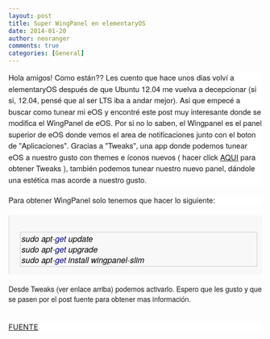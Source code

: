 ```yaml
---
layout: post
title: Super WingPanel en elementaryOS
date: 2014-01-20
author: neoranger
comments: true
categories: [General]
---
```

<div style="background-color:white;font-size:15px;line-height:22.5px;margin-bottom:18px;"><span style="font-family:Helvetica Neue, Arial, Helvetica, sans-serif;">Hola amigos! Como están?? Les cuento que hace unos dias volví a elementaryOS después de que Ubuntu 12.04 me vuelva a decepcionar (si si, 12.04, pensé que al ser LTS iba a andar mejor). Asi que empecé a buscar como tunear mi eOS y encontré este post muy interesante donde se modifica el WingPanel de eOS. Por si no lo saben, el Wingpanel es el panel superior de eOS donde vemos el area de notificaciones junto con el boton de "Aplicaciones". Gracias a "Tweaks", una app donde podemos tunear eOS a nuestro gusto con themes e íconos nuevos ( hacer click <a href="http://www.elementaryupdate.com/2013/06/finally-elementary-tweaks.html" target="_blank">AQUI</a> para obtener Tweaks ), también podemos tunear nuestro nuevo panel, dándole una estética mas acorde a nuestro gusto.</span></div><div style="background-color:white;font-size:15px;line-height:22.5px;margin-bottom:18px;"><span style="font-family:Helvetica Neue, Arial, Helvetica, sans-serif;">Para obtener WingPanel solo tenemos que hacer lo siguiente:</span></div><blockquote style="background-color:#f8f8f8;border-bottom-left-radius:4px;border-bottom-right-radius:4px;border-top-left-radius:4px;border-top-right-radius:4px;color:#545454;font-size:16px;font-style:italic;line-height:1.25;margin:0 0 18px;padding:17px 10px 1px 21px;quotes:none;"><pre class="prettyprint prettyprinted" style="background-image:url('http://artescritorio.com/wp-content/themes/liquidfolio/images/bg_code.png');background-position:0 0;background-repeat:repeat repeat;background-size:1px 42px;border:1px solid rgb(204,204,204);color:#3c2e25;font-size:1em;line-height:21px;margin-bottom:15px;overflow-x:auto;padding:2px;white-space:pre-wrap;word-wrap:break-word;"><code style="font-size:1em;"><span style="font-family:Helvetica Neue, Arial, Helvetica, sans-serif;"><span class="pln" style="color:black;">sudo apt</span><span class="pun" style="color:#666600;">-</span><span class="kwd" style="color:#000088;">get</span><span class="pln" style="color:black;"> update <br />sudo apt</span><span class="pun" style="color:#666600;">-</span><span class="kwd" style="color:#000088;">get</span><span class="pln" style="color:black;"> upgrade <br />sudo apt</span><span class="pun" style="color:#666600;">-</span><span class="kwd" style="color:#000088;">get</span><span class="pln" style="color:black;"> install wingpanel</span><span class="pun" style="color:#666600;">-</span><span class="pln" style="color:black;">slim</span></span></code></pre></blockquote><span style="font-family:Helvetica Neue, Arial, Helvetica, sans-serif;">Desde Tweaks (ver enlace arriba) podemos activarlo. Espero que les gusto y que se pasen por el post fuente para obtener mas información.</span><br /><br /><div class="aligncenter" style="background-color:white;color:#545454;font-size:15px;line-height:22.5px;margin-bottom:18px;text-align:center;"><span style="-webkit-transition:all .2s ease-in;color:#08a3ff;cursor:pointer;display:inline-block;font-family:Helvetica Neue, Arial, Helvetica, sans-serif;max-width:100%;outline:none;position:relative;text-decoration:none;transition:all .2s ease-in;vertical-align:top;"><a class="lightbox autolink" href="http://artescritorio.com/wp-content/uploads/2013/07/wingpanel-slim-elementary-tweaks.jpg" rel="28292" style="-webkit-transition:all .2s ease-in;color:#08a3ff;cursor:pointer;display:inline-block;max-width:100%;outline:none;position:relative;text-decoration:none;transition:all .2s ease-in;vertical-align:top;"><span class="zoom" style="background-color:#08a3ff;background-image:url('http://artescritorio.com/wp-content/themes/liquidfolio/images/zoom.png');background-position:50% 50%;background-repeat:no-repeat no-repeat;background-size:15px 16px;border-bottom-left-radius:100%;border-bottom-right-radius:100%;border-top-left-radius:100%;border-top-right-radius:100%;box-sizing:border-box;display:block;height:123.5px;left:143.75px;opacity:0;position:absolute;top:61.75px;width:123.5px;z-index:1;"><br /></span></a></span></div><div style="background-color:white;color:#545454;font-size:15px;line-height:22.5px;margin-bottom:18px;"><a href="http://artescritorio.com/como-usar-el-wingpanel-slim-en-elementary-os" target="_blank">FUENTE</a></div>
